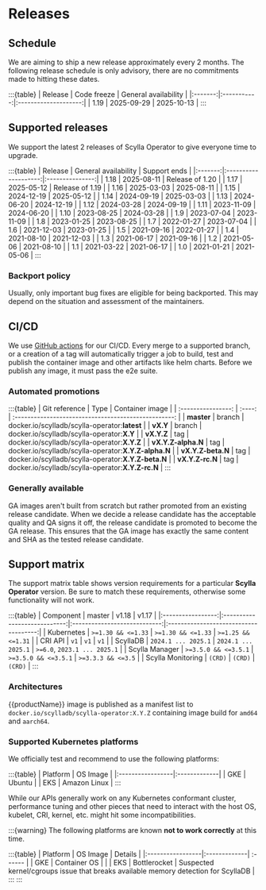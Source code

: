# Releases

## Schedule
We are aiming to ship a new release approximately every 2 months. The following release schedule is only advisory, there are no commitments made to hitting these dates.

:::{table}
| Release | Code freeze | General availability |
|:-------:|:-----------:|:--------------------:|
|  1.19   | 2025-09-29  |      2025-10-13      |
:::

## Supported releases
We support the latest 2 releases of Scylla Operator to give everyone time to upgrade.

:::{table}
| Release | General availability |  Support ends   |
|:-------:|:--------------------:|:---------------:|
|  1.18   |      2025-08-11      | Release of 1.20 |
|  1.17   |      2025-05-12      | Release of 1.19 |
|  1.16   |      2025-03-03      |   2025-08-11    |
|  1.15   |      2024-12-19      |   2025-05-12    |
|  1.14   |      2024-09-19      |   2025-03-03    |
|  1.13   |      2024-06-20      |   2024-12-19    |
|  1.12   |      2024-03-28      |   2024-09-19    |
|  1.11   |      2023-11-09      |   2024-06-20    |
|  1.10   |      2023-08-25      |   2024-03-28    |
|   1.9   |      2023-07-04      |   2023-11-09    |
|   1.8   |      2023-01-25      |   2023-08-25    |
|   1.7   |      2022-01-27      |   2023-07-04    |
|   1.6   |      2021-12-03      |   2023-01-25    |
|   1.5   |      2021-09-16      |   2022-01-27    |
|   1.4   |      2021-08-10      |   2021-12-03    |
|   1.3   |      2021-06-17      |   2021-09-16    |
|   1.2   |      2021-05-06      |   2021-08-10    |
|   1.1   |      2021-03-22      |   2021-06-17    |
|   1.0   |      2021-01-21      |   2021-05-06    |
:::

### Backport policy
Usually, only important bug fixes are eligible for being backported.
This may depend on the situation and assessment of the maintainers.

## CI/CD
We use [GitHub actions](https://github.com/scylladb/scylla-operator/actions/workflows/go.yaml?query=branch%3Amaster+event%3Apush) for our CI/CD. Every merge to a supported branch, or a creation of a tag will automatically trigger a job to build, test and publish the container image and other artifacts like helm charts. Before we publish any image, it must pass the e2e suite.

### Automated promotions

:::{table}
| Git reference      | Type   | Container image                                      |
| :----------------: | :----: | :--------------------------------------------------: |
| **master**         | branch | docker.io/scylladb/scylla-operator:**latest**        |
| **vX.Y**           | branch | docker.io/scylladb/scylla-operator:**X.Y**           |
| **vX.Y.Z**         | tag    | docker.io/scylladb/scylla-operator:**X.Y.Z**         |
| **vX.Y.Z-alpha.N** | tag    | docker.io/scylladb/scylla-operator:**X.Y.Z-alpha.N** |
| **vX.Y.Z-beta.N**  | tag    | docker.io/scylladb/scylla-operator:**X.Y.Z-beta.N**  |
| **vX.Y.Z-rc.N**    | tag    | docker.io/scylladb/scylla-operator:**X.Y.Z-rc.N**    |
:::

### Generally available
GA images aren't built from scratch but rather promoted from an existing release candidate. When we decide a release candidate has the acceptable quality and QA signs it off, the release candidate is promoted to become the GA release. This ensures that the GA image has exactly the same content and SHA as the tested release candidate.

## Support matrix

The support matrix table shows version requirements for a particular **Scylla Operator** version. Be sure to match these requirements, otherwise some functionality will not work.

:::{table}
| Component         | master                       | v1.18                        | v1.17                                 |
|:-----------------:|:----------------------------:|:----------------------------:|:-------------------------------------:|
| Kubernetes        | `>=1.30 && <=1.33`           | `>=1.30 && <=1.33`           | `>=1.25 && <=1.31`                    |
| CRI API           | `v1`                         | `v1`                         | `v1`                                  |
| ScyllaDB          | `2024.1 ... 2025.1`          | `2024.1 ... 2025.1`          | `>=6.0`, `2023.1 ... 2025.1`          |
| Scylla Manager    | `>=3.5.0 && <=3.5.1`         | `>=3.5.0 && <=3.5.1`         | `>=3.3.3 && <=3.5`                    |
| Scylla Monitoring | `(CRD)`                      | `(CRD)`                      | `(CRD)`                               |
:::

### Architectures

{{productName}} image is published as a manifest list to `docker.io/scylladb/scylla-operator:X.Y.Z` containing image build for `amd64` and `aarch64`.

### Supported Kubernetes platforms

We officially test and recommend to use the following platforms:

:::{table}
| Platform         | OS Image     |
|:-----------------|:-------------|
| GKE              | Ubuntu       |
| EKS              | Amazon Linux |
:::

While our APIs generally work on any Kubernetes conformant cluster,
performance tuning and other pieces that need to interact with the host OS, kubelet, CRI, kernel, etc. might hit some incompatibilities.


:::{warning}
The following platforms are known **not to work correctly** at this time.

:::{table}
| Platform         | OS Image     | Details |
|:-----------------|:-------------| :------ |
| GKE              | Container OS |         |
| EKS              | Bottlerocket | Suspected kernel/cgroups issue that breaks available memory detection for ScyllaDB |
:::
:::
